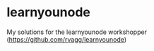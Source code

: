 learnyounode
============

My solutions for the learnyounode workshopper (https://github.com/rvagg/learnyounode)
